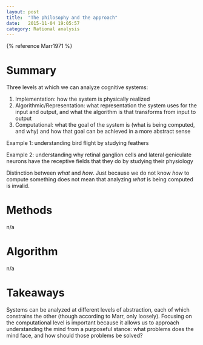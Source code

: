 ```yaml
---
layout: post
title:  "The philosophy and the approach"
date:   2015-11-04 19:05:57
category: Rational analysis
---
```



{% reference Marr1971 %}

# Summary

Three levels at which we can analyze cognitive systems:

1. Implementation: how the system is physically realized
2. Algorithmic/Representation: what representation the system uses for the input and output, and what the algorithm is that transforms from input to output
3. Computational: what the goal of the system is (what is being computed, and why) and how that goal can be achieved in a more abstract sense

Example 1: understanding bird flight by studying feathers

Example 2: understanding why retinal ganglion cells and lateral geniculate neurons have the receptive fields that they do by studying their physiology

Distinction between *what* and *how*. Just because we do not know *how* to compute something does not mean that analyzing *what* is being computed is invalid.

# Methods

n/a

# Algorithm

n/a

# Takeaways

Systems can be analyzed at different levels of abstraction, each of which constrains the other (though according to Marr, only loosely). Focusing on the computational level is important because it allows us to approach understanding the mind from a purposeful stance: what problems does the mind face, and how should those problems be solved?
